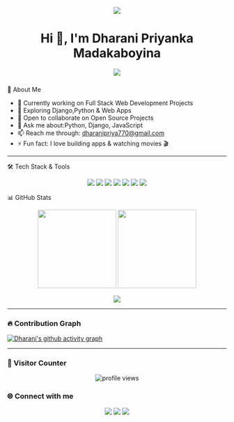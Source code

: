 <!-- Animated Banner -->
<p align="center">
  <img src="https://camo.githubusercontent.com/5bf0da46c5398f75e2ec953592c02afcf69379dcdb12a0c2922654a57b51fce2/68747470733a2f2f63646e2e6472696262626c652e636f6d2f75736572732f313336343032392f73637265656e73686f74732f31363039333236382f6d656469612f36386538326137666234393034363134613930363664366235343063313462322e676966">
</p>

<h1 align="center">Hi 👋, I'm Dharani Priyanka Madakaboyina</h1>

<p align="center" style="line-height: 1.2;">
  <a href="https://git.io/typing-svg">
    <img src="https://readme-typing-svg.herokuapp.com?size=20&duration=3500&color=000000&center=true&vCenter=true&width=650&lines=-----💻+Python+Full+Stack+Developer-----;">
  </a><br>
  
  </a>
</p>

###
 🌱 About Me
- 🔭 Currently working on Full Stack Web Development Projects
- 🌱 Exploring Django,Python & Web Apps
- 👯 Open to collaborate on Open Source Projects
- 💬 Ask me about:Python, Django, JavaScript
- 📫 Reach me through: dharanipriya770@gmail.com
- ⚡ Fun fact: I love building apps & watching movies 🎬

---

 🛠 Tech Stack & Tools
<p align="center">
  <img src="https://img.shields.io/badge/Python-3776AB?style=for-the-badge&logo=python&logoColor=white" />
  <img src="https://img.shields.io/badge/Django-092E20?style=for-the-badge&logo=django&logoColor=white" />
  <img src="https://img.shields.io/badge/JavaScript-F7DF1E?style=for-the-badge&logo=javascript&logoColor=black" />
  <img src="https://img.shields.io/badge/HTML5-E34F26?style=for-the-badge&logo=html5&logoColor=white" />
  <img src="https://img.shields.io/badge/CSS3-1572B6?style=for-the-badge&logo=css3&logoColor=white" />
  <img src="https://img.shields.io/badge/SQL+-005C84?style=for-the-badge&logo=mysql&logoColor=white" />
  <img src="https://img.shields.io/badge/Git-F05032?style=for-the-badge&logo=git&logoColor=white" />
</p>


 📊 GitHub Stats
<p align="center">
  <img src="https://github-readme-stats.vercel.app/api?username=dhar12ani&show_icons=true&theme=radical" height="180"/>
  <img src="https://github-readme-streak-stats.herokuapp.com/?user=dhar12ani&theme=radical" height="180"/>
</p>

<p align="center">
  <img src="https://github-readme-stats.vercel.app/api/top-langs/?username=dhar12ani&layout=compact&theme=radical" />
</p>

---

### 🔥 Contribution Graph
[![Dharani's github activity graph](https://github-readme-activity-graph.vercel.app/graph?username=dhar12ani&bg_color=0D1117&color=F75C7E&line=F75C7E&point=FFFFFF&hide_border=true)](https://github.com/dhar12ani/github-readme-activity-graph)

---

### 👀 Visitor Counter
<p align="center">
  <img src="https://komarev.com/ghpvc/?username=dhar12ani&label=Profile%20views&color=0e75b6&style=flat" alt="profile views"/>
</p>

### 🌐 Connect with me
<p align="center">
  <a href="https://www.linkedin.com/in/dharanipriya17"><img src="https://img.shields.io/badge/-LinkedIn-blue?style=for-the-badge&logo=Linkedin&logoColor=white"/></a>
  <a href="mailto:dharanipriya770@gmail.com"><img src="https://img.shields.io/badge/-Gmail-D14836?style=for-the-badge&logo=Gmail&logoColor=white"/></a>
  <a href="https://github.com/dhar12ani"><img src="https://img.shields.io/badge/-GitHub-100000?style=for-the-badge&logo=github&logoColor=white"/></a>
</p>

